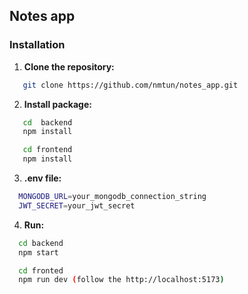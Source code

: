 ## Notes app
### Installation
1. **Clone the repository:**
```sh
   git clone https://github.com/nmtun/notes_app.git
```
2. **Install package:**
```sh
   cd  backend
   npm install
```
```sh
   cd frontend
   npm install
```
3. **.env file:**
```sh
  MONGODB_URL=your_mongodb_connection_string
  JWT_SECRET=your_jwt_secret
```
4. **Run:**
```sh
  cd backend
  npm start
```
```sh
  cd fronted
  npm run dev (follow the http://localhost:5173)
```
